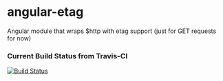 angular-etag
============

Angular module that wraps $http with etag support (just for GET requests for now)

### Current Build Status from Travis-CI
[![Build Status](https://travis-ci.org/forforf/angular-etag.png)](https://travis-ci.org/forforf/angular-etag)
